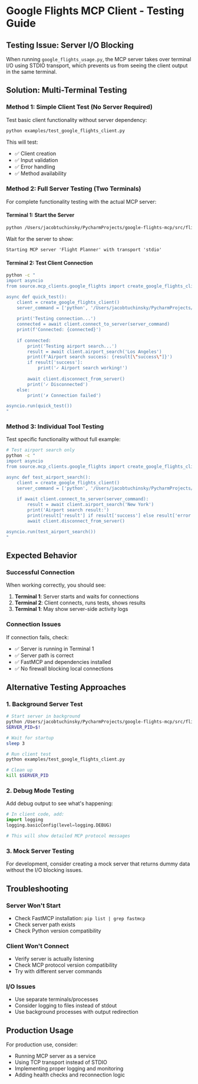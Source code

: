 # Google Flights MCP Client - Testing Guide

## Testing Issue: Server I/O Blocking

When running `google_flights_usage.py`, the MCP server takes over terminal I/O using STDIO transport, which prevents us from seeing the client output in the same terminal.

## Solution: Multi-Terminal Testing

### Method 1: Simple Client Test (No Server Required)

Test basic client functionality without server dependency:

```bash
python examples/test_google_flights_client.py
```

This will test:
- ✅ Client creation
- ✅ Input validation  
- ✅ Error handling
- ✅ Method availability

### Method 2: Full Server Testing (Two Terminals)

For complete functionality testing with the actual MCP server:

#### Terminal 1: Start the Server
```bash
python /Users/jacobtuchinsky/PycharmProjects/google-flights-mcp/src/flights-mcp-server.py
```

Wait for the server to show:
```
Starting MCP server 'Flight Planner' with transport 'stdio'
```

#### Terminal 2: Test Client Connection
```bash
python -c "
import asyncio
from source.mcp_clients.google_flights import create_google_flights_client

async def quick_test():
    client = create_google_flights_client()
    server_command = ['python', '/Users/jacobtuchinsky/PycharmProjects/google-flights-mcp/src/flights-mcp-server.py']
    
    print('Testing connection...')
    connected = await client.connect_to_server(server_command)
    print(f'Connected: {connected}')
    
    if connected:
        print('Testing airport search...')
        result = await client.airport_search('Los Angeles')
        print(f'Airport search success: {result[\"success\"]}')
        if result['success']:
            print('✓ Airport search working!')
        
        await client.disconnect_from_server()
        print('✓ Disconnected')
    else:
        print('✗ Connection failed')

asyncio.run(quick_test())
"
```

### Method 3: Individual Tool Testing

Test specific functionality without full example:

```bash
# Test airport search only
python -c "
import asyncio
from source.mcp_clients.google_flights import create_google_flights_client

async def test_airport_search():
    client = create_google_flights_client()
    server_command = ['python', '/Users/jacobtuchinsky/PycharmProjects/google-flights-mcp/src/flights-mcp-server.py']
    
    if await client.connect_to_server(server_command):
        result = await client.airport_search('New York')
        print('Airport search result:')
        print(result['result'] if result['success'] else result['error'])
        await client.disconnect_from_server()

asyncio.run(test_airport_search())
"
```

## Expected Behavior

### Successful Connection
When working correctly, you should see:
1. **Terminal 1**: Server starts and waits for connections
2. **Terminal 2**: Client connects, runs tests, shows results
3. **Terminal 1**: May show server-side activity logs

### Connection Issues
If connection fails, check:
- ✅ Server is running in Terminal 1
- ✅ Server path is correct
- ✅ FastMCP and dependencies installed
- ✅ No firewall blocking local connections

## Alternative Testing Approaches

### 1. Background Server Test
```bash
# Start server in background
python /Users/jacobtuchinsky/PycharmProjects/google-flights-mcp/src/flights-mcp-server.py &
SERVER_PID=$!

# Wait for startup
sleep 3

# Run client test
python examples/test_google_flights_client.py

# Clean up
kill $SERVER_PID
```

### 2. Debug Mode Testing
Add debug output to see what's happening:

```python
# In client code, add:
import logging
logging.basicConfig(level=logging.DEBUG)

# This will show detailed MCP protocol messages
```

### 3. Mock Server Testing
For development, consider creating a mock server that returns dummy data without the I/O blocking issues.

## Troubleshooting

### Server Won't Start
- Check FastMCP installation: `pip list | grep fastmcp`
- Check server path exists
- Check Python version compatibility

### Client Won't Connect  
- Verify server is actually listening
- Check MCP protocol version compatibility
- Try with different server commands

### I/O Issues
- Use separate terminals/processes
- Consider logging to files instead of stdout
- Use background processes with output redirection

## Production Usage

For production use, consider:
- Running MCP server as a service
- Using TCP transport instead of STDIO
- Implementing proper logging and monitoring
- Adding health checks and reconnection logic
